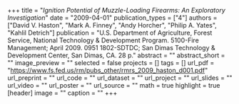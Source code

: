 +++
title = "*Ignition Potential of Muzzle-Loading Firearms: An Exploratory Investigation*"
date = "2009-04-01"
publication_types = ["4"]
authors = ["David V. Haston", "Mark A. Finney", "Andy Horcher", "Philip A. Yates", "Kahlil Detrich"]
publication = "U.S. Department of Agriculture, Forest Service, National Technology & Development Program. 5100-Fire Management; April 2009. 0951 1802-SDTDC; San Dimas Technology & Development Center, San Dimas, CA. 28 p."
abstract = ""
abstract_short = ""
image_preview = ""
selected = false
projects = []
tags = []
url_pdf = "https://www.fs.fed.us/rm/pubs_other/rmrs_2009_haston_d001.pdf"
url_preprint = ""
url_code = ""
url_dataset = ""
url_project = ""
url_slides = ""
url_video = ""
url_poster = ""
url_source = ""
math = true
highlight = true
[header]
image = ""
caption = ""
+++
